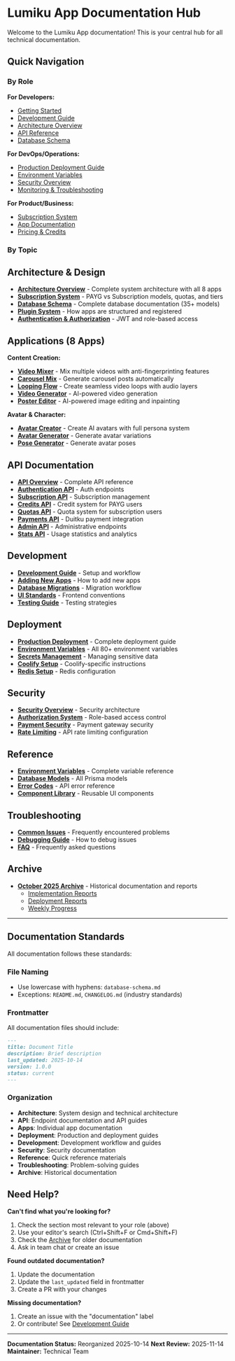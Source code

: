 # Lumiku App Documentation Hub

Welcome to the Lumiku App documentation! This is your central hub for all technical documentation.

## Quick Navigation

### By Role

**For Developers:**
- [Getting Started](../README.md#getting-started)
- [Development Guide](./development/development-guide.md)
- [Architecture Overview](./architecture/overview.md)
- [API Reference](./api/README.md)
- [Database Schema](./architecture/database-schema.md)

**For DevOps/Operations:**
- [Production Deployment Guide](./deployment/production-deployment.md)
- [Environment Variables](./deployment/environment-variables.md)
- [Security Overview](./security/security-overview.md)
- [Monitoring & Troubleshooting](./troubleshooting/common-issues.md)

**For Product/Business:**
- [Subscription System](./architecture/subscription-system.md)
- [App Documentation](./apps/README.md)
- [Pricing & Credits](./architecture/subscription-system.md#pricing)

### By Topic

## Architecture & Design

- **[Architecture Overview](./architecture/overview.md)** - Complete system architecture with all 8 apps
- **[Subscription System](./architecture/subscription-system.md)** - PAYG vs Subscription models, quotas, and tiers
- **[Database Schema](./architecture/database-schema.md)** - Complete database documentation (35+ models)
- **[Plugin System](./PLUGIN_ARCHITECTURE.md)** - How apps are structured and registered
- **[Authentication & Authorization](./security/authorization-system.md)** - JWT and role-based access

## Applications (8 Apps)

**Content Creation:**
- **[Video Mixer](./apps/video-mixer.md)** - Mix multiple videos with anti-fingerprinting features
- **[Carousel Mix](./apps/carousel-mix.md)** - Generate carousel posts automatically
- **[Looping Flow](./apps/looping-flow.md)** - Create seamless video loops with audio layers
- **[Video Generator](./apps/video-generator.md)** - AI-powered video generation
- **[Poster Editor](./apps/poster-editor.md)** - AI-powered image editing and inpainting

**Avatar & Character:**
- **[Avatar Creator](./apps/avatar-creator.md)** - Create AI avatars with full persona system
- **[Avatar Generator](./apps/avatar-generator.md)** - Generate avatar variations
- **[Pose Generator](./apps/pose-generator.md)** - Generate avatar poses

## API Documentation

- **[API Overview](./api/README.md)** - Complete API reference
- **[Authentication API](./api/authentication.md)** - Auth endpoints
- **[Subscription API](./api/subscriptions.md)** - Subscription management
- **[Credits API](./api/credits.md)** - Credit system for PAYG users
- **[Quotas API](./api/quotas.md)** - Quota system for subscription users
- **[Payments API](./api/payments.md)** - Duitku payment integration
- **[Admin API](./api/admin.md)** - Administrative endpoints
- **[Stats API](./api/stats.md)** - Usage statistics and analytics

## Development

- **[Development Guide](./development/development-guide.md)** - Setup and workflow
- **[Adding New Apps](./ADD_NEW_APP_PROMPT.md)** - How to add new apps
- **[Database Migrations](./development/database-migrations.md)** - Migration workflow
- **[UI Standards](./UI_STANDARDS.md)** - Frontend conventions
- **[Testing Guide](./development/testing.md)** - Testing strategies

## Deployment

- **[Production Deployment](./deployment/production-deployment.md)** - Complete deployment guide
- **[Environment Variables](./deployment/environment-variables.md)** - All 80+ environment variables
- **[Secrets Management](./deployment/secrets-management.md)** - Managing sensitive data
- **[Coolify Setup](./deployment/coolify-setup.md)** - Coolify-specific instructions
- **[Redis Setup](./deployment/redis-setup.md)** - Redis configuration

## Security

- **[Security Overview](./security/security-overview.md)** - Security architecture
- **[Authorization System](./AUTHORIZATION_SYSTEM.md)** - Role-based access control
- **[Payment Security](./PAYMENT_SECURITY.md)** - Payment gateway security
- **[Rate Limiting](./RATE_LIMITING.md)** - API rate limiting configuration

## Reference

- **[Environment Variables](./ENVIRONMENT_VARIABLES.md)** - Complete variable reference
- **[Database Models](./architecture/database-schema.md)** - All Prisma models
- **[Error Codes](./reference/error-codes.md)** - API error reference
- **[Component Library](./reference/component-library.md)** - Reusable UI components

## Troubleshooting

- **[Common Issues](./troubleshooting/common-issues.md)** - Frequently encountered problems
- **[Debugging Guide](./troubleshooting/debugging-guide.md)** - How to debug issues
- **[FAQ](./troubleshooting/faq.md)** - Frequently asked questions

## Archive

- **[October 2025 Archive](./archive/2025-10/)** - Historical documentation and reports
  - [Implementation Reports](./archive/2025-10/implementation-reports/)
  - [Deployment Reports](./archive/2025-10/deployment-reports/)
  - [Weekly Progress](./archive/2025-10/weekly-progress/)

---

## Documentation Standards

All documentation follows these standards:

### File Naming
- Use lowercase with hyphens: `database-schema.md`
- Exceptions: `README.md`, `CHANGELOG.md` (industry standards)

### Frontmatter
All documentation files should include:
```markdown
---
title: Document Title
description: Brief description
last_updated: 2025-10-14
version: 1.0.0
status: current
---
```

### Organization
- **Architecture**: System design and technical architecture
- **API**: Endpoint documentation and API guides
- **Apps**: Individual app documentation
- **Deployment**: Production and deployment guides
- **Development**: Development workflow and guides
- **Security**: Security documentation
- **Reference**: Quick reference materials
- **Troubleshooting**: Problem-solving guides
- **Archive**: Historical documentation

## Need Help?

**Can't find what you're looking for?**
1. Check the section most relevant to your role (above)
2. Use your editor's search (Ctrl+Shift+F or Cmd+Shift+F)
3. Check the [Archive](./archive/2025-10/) for older documentation
4. Ask in team chat or create an issue

**Found outdated documentation?**
1. Update the documentation
2. Update the `last_updated` field in frontmatter
3. Create a PR with your changes

**Missing documentation?**
1. Create an issue with the "documentation" label
2. Or contribute! See [Development Guide](./development/development-guide.md)

---

**Documentation Status:** Reorganized 2025-10-14
**Next Review:** 2025-11-14
**Maintainer:** Technical Team
